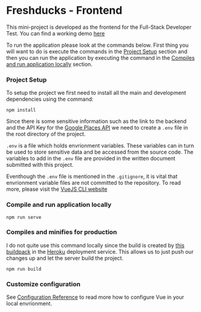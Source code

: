 # Freshducks - Frontend

This mini-project is developed as the frontend for the Full-Stack Developer Test. You can find a working demo [here](https://fresh-ducks.herokuapp.com/)

To run the application please look at the commands below. First thing you will want to do is execute the commands in the [Project Setup](#project-setup) section and then you can run the application by executing the command in the [Compiles and run application locally](#compile-and-run-application-locally) section.

### Project Setup

To setup the project we first need to install all the main and development dependencies using the command:

```
npm install
```

Since there is some sensitive information such as the link to the backend and the API Key for the [Google Places API](https://developers.google.com/maps/documentation/javascript/places-autocomplete) we need to create a `.env` file in the root directory of the project.

`.env` is a file which holds envrionment variables. These variables can in turn be used to store sensitive data and be accessed from the source code. The variables to add in the `.env` file are provided in the written document submitted with this project.

Eventhough the `.env` file is mentioned in the `.gitignore`, it is vital that envrionment variable files are not committed to the repository. To read more, please visit the [VueJS CLI website](https://cli.vuejs.org/guide/mode-and-env.html#environment-variables)

### Compile and run application locally

```
npm run serve
```

### Compiles and minifies for production

I do not quite use this command locally since the build is created by [this buildpack](https://github.com/heroku/heroku-buildpack-static) in the [Heroku](https://heroku.com/) deployment service. This allows us to just push our changes up and let the server build the project.

```
npm run build
```

### Customize configuration

See [Configuration Reference](https://cli.vuejs.org/config/) to read more how to configure Vue in your local envrionment.
